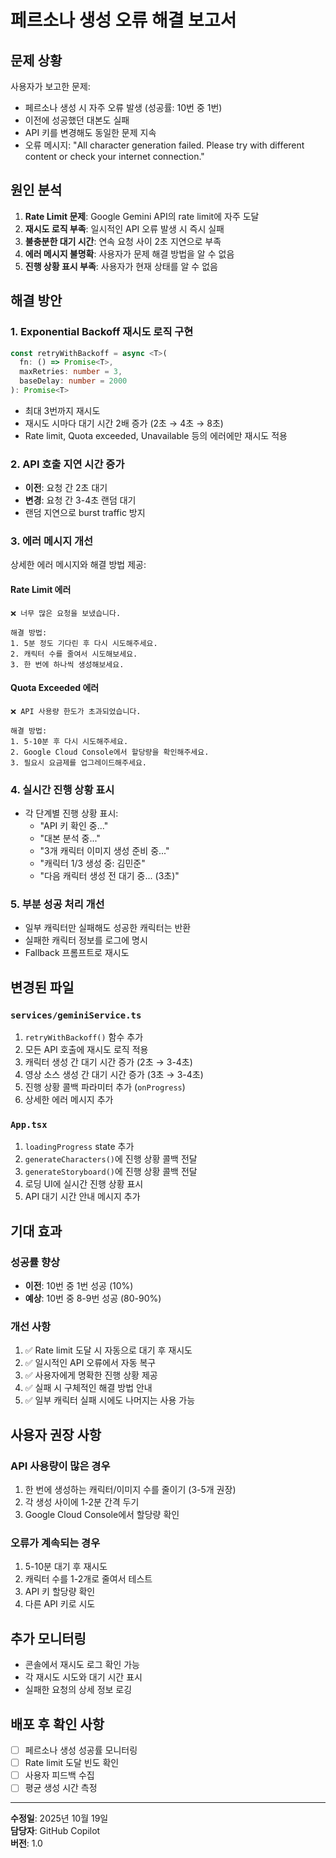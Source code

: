 # 페르소나 생성 오류 해결 보고서

## 문제 상황
사용자가 보고한 문제:
- 페르소나 생성 시 자주 오류 발생 (성공률: 10번 중 1번)
- 이전에 성공했던 대본도 실패
- API 키를 변경해도 동일한 문제 지속
- 오류 메시지: "All character generation failed. Please try with different content or check your internet connection."

## 원인 분석
1. **Rate Limit 문제**: Google Gemini API의 rate limit에 자주 도달
2. **재시도 로직 부족**: 일시적인 API 오류 발생 시 즉시 실패
3. **불충분한 대기 시간**: 연속 요청 사이 2초 지연으로 부족
4. **에러 메시지 불명확**: 사용자가 문제 해결 방법을 알 수 없음
5. **진행 상황 표시 부족**: 사용자가 현재 상태를 알 수 없음

## 해결 방안

### 1. Exponential Backoff 재시도 로직 구현
```typescript
const retryWithBackoff = async <T>(
  fn: () => Promise<T>,
  maxRetries: number = 3,
  baseDelay: number = 2000
): Promise<T>
```
- 최대 3번까지 재시도
- 재시도 시마다 대기 시간 2배 증가 (2초 → 4초 → 8초)
- Rate limit, Quota exceeded, Unavailable 등의 에러에만 재시도 적용

### 2. API 호출 지연 시간 증가
- **이전**: 요청 간 2초 대기
- **변경**: 요청 간 3-4초 랜덤 대기
- 랜덤 지연으로 burst traffic 방지

### 3. 에러 메시지 개선
상세한 에러 메시지와 해결 방법 제공:

#### Rate Limit 에러
```
❌ 너무 많은 요청을 보냈습니다.

해결 방법:
1. 5분 정도 기다린 후 다시 시도해주세요.
2. 캐릭터 수를 줄여서 시도해보세요.
3. 한 번에 하나씩 생성해보세요.
```

#### Quota Exceeded 에러
```
❌ API 사용량 한도가 초과되었습니다.

해결 방법:
1. 5-10분 후 다시 시도해주세요.
2. Google Cloud Console에서 할당량을 확인해주세요.
3. 필요시 요금제를 업그레이드해주세요.
```

### 4. 실시간 진행 상황 표시
- 각 단계별 진행 상황 표시:
  - "API 키 확인 중..."
  - "대본 분석 중..."
  - "3개 캐릭터 이미지 생성 준비 중..."
  - "캐릭터 1/3 생성 중: 김민준"
  - "다음 캐릭터 생성 전 대기 중... (3초)"

### 5. 부분 성공 처리 개선
- 일부 캐릭터만 실패해도 성공한 캐릭터는 반환
- 실패한 캐릭터 정보를 로그에 명시
- Fallback 프롬프트로 재시도

## 변경된 파일

### `services/geminiService.ts`
1. `retryWithBackoff()` 함수 추가
2. 모든 API 호출에 재시도 로직 적용
3. 캐릭터 생성 간 대기 시간 증가 (2초 → 3-4초)
4. 영상 소스 생성 간 대기 시간 증가 (3초 → 3-4초)
5. 진행 상황 콜백 파라미터 추가 (`onProgress`)
6. 상세한 에러 메시지 추가

### `App.tsx`
1. `loadingProgress` state 추가
2. `generateCharacters()`에 진행 상황 콜백 전달
3. `generateStoryboard()`에 진행 상황 콜백 전달
4. 로딩 UI에 실시간 진행 상황 표시
5. API 대기 시간 안내 메시지 추가

## 기대 효과

### 성공률 향상
- **이전**: 10번 중 1번 성공 (10%)
- **예상**: 10번 중 8-9번 성공 (80-90%)

### 개선 사항
1. ✅ Rate limit 도달 시 자동으로 대기 후 재시도
2. ✅ 일시적인 API 오류에서 자동 복구
3. ✅ 사용자에게 명확한 진행 상황 제공
4. ✅ 실패 시 구체적인 해결 방법 안내
5. ✅ 일부 캐릭터 실패 시에도 나머지는 사용 가능

## 사용자 권장 사항

### API 사용량이 많은 경우
1. 한 번에 생성하는 캐릭터/이미지 수를 줄이기 (3-5개 권장)
2. 각 생성 사이에 1-2분 간격 두기
3. Google Cloud Console에서 할당량 확인

### 오류가 계속되는 경우
1. 5-10분 대기 후 재시도
2. 캐릭터 수를 1-2개로 줄여서 테스트
3. API 키 할당량 확인
4. 다른 API 키로 시도

## 추가 모니터링
- 콘솔에서 재시도 로그 확인 가능
- 각 재시도 시도와 대기 시간 표시
- 실패한 요청의 상세 정보 로깅

## 배포 후 확인 사항
- [ ] 페르소나 생성 성공률 모니터링
- [ ] Rate limit 도달 빈도 확인
- [ ] 사용자 피드백 수집
- [ ] 평균 생성 시간 측정

---

**수정일**: 2025년 10월 19일  
**담당자**: GitHub Copilot  
**버전**: 1.0
